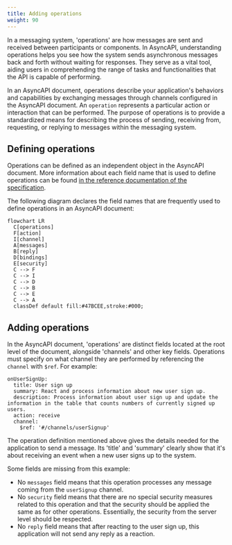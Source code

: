 ```yaml
---
title: Adding operations
weight: 90
---
```


In a messaging system, 'operations' are how messages are sent and received between participants or components. In AsyncAPI, understanding operations helps you see how the system sends asynchronous messages back and forth without waiting for responses. They serve as a vital tool, aiding users in comprehending the range of tasks and functionalities that the API is capable of performing.

In an AsyncAPI document, operations describe your application's behaviors and capabilities by exchanging messages through channels configured in the AsyncAPI document. An `operation` represents a particular action or interaction that can be performed. The purpose of operations is to provide a standardized means for describing the process of sending, receiving from, requesting, or replying to messages within the messaging system. 

## Defining operations

Operations can be defined as an independent object in the AsyncAPI document. More information about each field name that is used to define operations can be found [in the reference documentation of the specification](/docs/reference/specification/v3.0.0#operationObject). 

The following diagram declares the field names that are frequently used to define operations in an AsyncAPI document:

```mermaid
flowchart LR
  C[operations]
  F[action]
  I[channel]
  A[messages]
  B[reply]
  D[bindings]
  E[security]
  C --> F
  C --> I
  C --> D
  C --> B
  C --> E
  C --> A
  classDef default fill:#47BCEE,stroke:#000;
```

## Adding operations

In the AsyncAPI document, 'operations' are distinct fields located at the root level of the document, alongside 'channels' and other key fields.
Operations must specify on what channel they are performed by referencing the `channel` with `$ref`. For example:

```
onUserSignUp:
  title: User sign up
  summary: React and process information about new user sign up.
  description: Process information about user sign up and update the information in the table that counts numbers of currently signed up users.
  action: receive
  channel:
    $ref: '#/channels/userSignup'
```

The operation definition mentioned above gives the details needed for the application to send a message. Its 'title' and 'summary' clearly show that it's about receiving an event when a new user signs up to the system.

Some fields are missing from this example:
- No `messages` field means that this operation processes any message coming from the `userSignup` channel.
- No `security` field means that there are no special security measures related to this operation and that the security should be applied the same as for other operations. Essentially, the security from the server level should be respected.
- No `reply` field means that after reacting to the user sign up, this application will not send any reply as a reaction.
